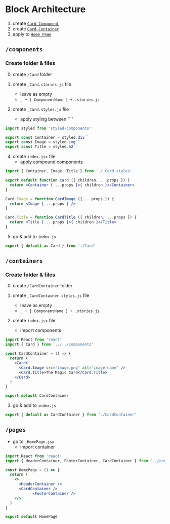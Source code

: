 # Block Architecture

1. create [`Card Component`](#components)
2. create [`Card Container`](#containers)
3. apply to [`Home Page`](#pages)

## **`/components`**

### Create folder & files

0. create `/Card` folder

1. create `_Card.stories.js` file
   - leave as empty
   - `_ + [ ComponentName ] + .stories.js`

2. create `_Card.styles.js` file
	- apply styling between '``'

```jsx
import styled from 'styled-components'

export const Container = styled.div``
export const Image = styled.img``
export const Title = styled.h2``
```

4. create `index.jsx` file
   - apply compound components

```jsx
import { Container, Image, Title } from './_Card.styles'

export default function Card ({ children, ...props }) {
  return <Container { ...props }>{ children }</Container>
}

Card.Image = function CardImage ({ ...props }) {
  return <Image { ...props } />
}

Card.Title = function CardTitle ({ children, ...props }) {
  return <Title { ...props }>{ children }</Title>
}
```

5. go & add to `index.js`

```js
export { default as Card } from './Card'
```

## **`/containers`**

### Create folder & files

0. create `/CardContainer` folder

1. create `_CardContainer.styles.js` file
   - leave as empty
   - `_ + [ ComponentName ] + .stories.js`

2. create `index.jsx` file
	- import components

```jsx
import React from 'react'
import { Card } from '../../components'

const CardContainer = () => {
  return (
    <Card>
      <Card.Image src="image.png" alt="image-name" />
      <Card.Title>The Magic Card</Card.Title>
    </Card>
  )
}

export default CardContainer
```

3. go & add to `index.js`

```js
export { default as CardContainer } from './CardContainer'
```

## **`/pages`**

- go to `_HomePage.jsx`
	- import container
```jsx
import React from 'react'
import { HeaderContainer, FooterContainer, CardContainer } from '../containers'

const HomePage = () => {
  return (
    <>
      <HeaderContainer />
      <CardContainer />
			<FooterContainer />
    </>
  )
}

export default HomePage
```
